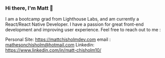 ### Hi there, I'm Matt 👋

I am a bootcamp grad from Lighthouse Labs, and am currently a React/React Native Developer. I have a passion for great front-end development and improving user experience. Feel free to reach out to me : 

Personal Site: https://mattchisholmdev.com
email : mathesonchisholm@hotmail.com
Linkedin: https://www.linkedin.com/in/matt-chisholm10/


<!--
**Matt-Chisholm/Matt-Chisholm** is a ✨ _special_ ✨ repository because its `README.md` (this file) appears on your GitHub profile.

Here are some ideas to get you started:

- 🔭 I’m currently working on ...
- 🌱 I’m currently learning ...
- 👯 I’m looking to collaborate on ...
- 🤔 I’m looking for help with ...
- 💬 Ask me about ...
- 📫 How to reach me: ...
- 😄 Pronouns: ...
- ⚡ Fun fact: ...
-->
